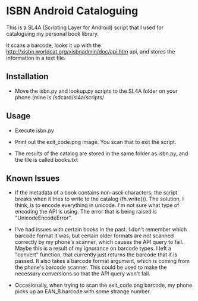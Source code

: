 # ISBN Android Cataloguing

This is a SL4A (Scripting Layer for Android) script that I used for cataloguing
my personal book library.

It scans a barcode, looks it up with the http://xisbn.worldcat.org/xisbnadmin/doc/api.htm api, and stores the information in a text file.

## Installation

+ Move the isbn.py and lookup.py scripts to the SL4A folder on your phone (mine
  is /sdcard/sl4a/scripts/

## Usage

+ Execute isbn.py

+ Print out the exit_code.png image. You scan that to exit the script.

+ The results of the catalog are stored in the same folder as isbn.py, and the
  file is called books.txt

## Known Issues

+ If the metadata of a book contains non-ascii characters, the script breaks
  when it tries to write to the catalog (fh.write()). The solution, I think, is
  to encode everything in unicode. I'm not sure what type of encoding the API
  is using. The error that is being raised is "UnicodeEncodeError".

+ I've had issues with certain books in the past. I don't remember which
  barcode format it was, but certain older formats are not scanned correctly by
  my phone's scanner, which causes the API query to fail. Maybe this is a
  result of my ignorance on barcode types. I left a "convert" function, that
  currently just returns the barcode that it is passed. It also takes a barcode
  format argument, which is coming from the phone's barcode scanner. This could
  be used to make the necessary conversions so that the API query won't fail.

+ Occasionally, when trying to scan the exit_code.png barcode, my phone picks
  up an EAN_8 barcode with some strange number.
